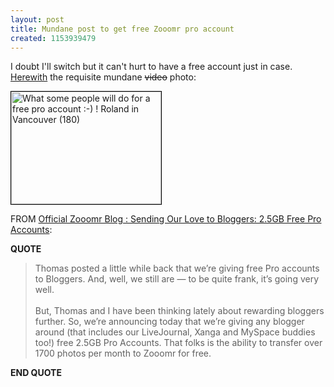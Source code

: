 ```yaml
---
layout: post
title: Mundane post to get free Zooomr pro account
created: 1153939479
---
```

<p> I doubt I&#39;ll switch but it can&#39;t hurt to have a free account just in case. <br /><a href="http://www.google.com/search?q=site%3Atbray.org%20herewith&amp;sourceid=mozilla2&amp;ie=utf-8&amp;oe=utf-8">Herewith</a> the requisite  mundane <strike>video</strike> photo: </p><div> <a href="http://beta.zooomr.com/photos/rolandt/100342/" title="What some people will do for a free Zooomr pro account"><img style="border: 1px solid #000000" src="http://static.zooomr.com/images/d0222127be0a158e135e5abc70b5c8e9c20bab0f.jpg" border="0" alt="What some people will do for a free pro account :-) ! Roland in Vancouver (180)" width="240" height="180" /></a> </div><p> FROM <a href="http://blog.zooomr.com/2006/07/20/more-love-for-bloggers-25gb-free-pro-accounts/">Official Zooomr Blog : Sending Our Love to Bloggers: 2.5GB Free Pro Accounts</a>: </p><p> <strong>QUOTE</strong> </p><blockquote> Thomas posted a little while back that we&rsquo;re giving free Pro accounts to Bloggers. And, well, we still are &mdash; to be quite frank, it&rsquo;s going very well. <br /> <br />But, Thomas and I have been thinking lately about rewarding bloggers further. So, we&rsquo;re announcing today that we&rsquo;re giving any blogger around (that includes our LiveJournal, Xanga and MySpace buddies too!) free 2.5GB Pro Accounts. That folks is the ability to transfer over 1700 photos per month to Zooomr for free. </blockquote><p> <strong>END QUOTE</strong> </p>
